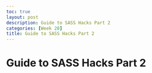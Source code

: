 ```yaml
---
toc: true
layout: post
description: Guide to SASS Hacks Part 2
categories: [Week 28]
title: Guide to SASS Hacks Part 2
---
```


# Guide to SASS Hacks Part 2

<!DOCTYPE html>
<html>
  <head>
    <meta charset="UTF-8">
    <title>Guess the Number</title>
    <style type="text/css">
     
      @import url('style.scss');
    </style>
  </head>
  <body>
    <h1>Guess the Number</h1>
    <p>Try to guess the number between 1 and 100.</p>
    <div class="form-group">
      <input type="text" id="guess" class="form-control" placeholder="Enter your guess">
      <button class="btn btn-primary" onclick="checkGuess()">Submit</button>
    </div>
    <p id="result"></p>
    <script>
      
      const randomNumber = Math.floor(Math.random() * 100) + 1;
      let attempts = 0;

      function checkGuess() {
        // Get the user's guess
        const guess = parseInt(document.getElementById("guess").value);

        // Increase the number of attempts
        attempts++;

        // Check if the guess is correct
        if (guess === randomNumber) {
          document.getElementById("result").innerHTML = `Congratulations! You guessed the number in ${attempts} attempts.`;
        } else if (guess < randomNumber) {
          document.getElementById("result").innerHTML = "Too low. Guess again.";
        } else {
          document.getElementById("result").innerHTML = "Too high. Guess again.";
        }
      }
    </script>
  </body>
</html>
